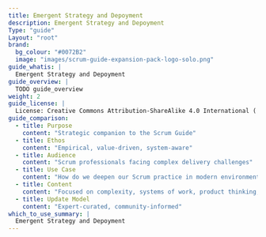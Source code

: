 ```yaml
---
title: Emergent Strategy and Depoyment
description: Emergent Strategy and Depoyment
Type: "guide"
Layout: "root"
brand:
  bg_colour: "#0072B2"
  image: "images/scrum-guide-expansion-pack-logo-solo.png"
guide_whatis: |
  Emergent Strategy and Depoyment
guide_overview: |
  TODO guide_overview
weight: 2
guide_license: |
  License: Creative Commons Attribution-ShareAlike 4.0 International ( CC BY-SA 4.0  ).
guide_comparison:
  - title: Purpose
    content: "Strategic companion to the Scrum Guide"
  - title: Ethos
    content: "Empirical, value-driven, system-aware"
  - title: Audience
    content: "Scrum professionals facing complex delivery challenges"
  - title: Use Case
    content: "How do we deepen our Scrum practice in modern environments?"
  - title: Content
    content: "Focused on complexity, systems of work, product thinking, and leadership"
  - title: Update Model
    content: "Expert-curated, community-informed"
which_to_use_summary: |
  Emergent Strategy and Depoyment
---
```

